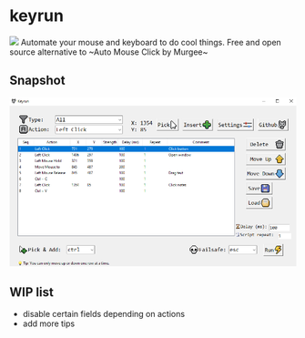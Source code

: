 # keyrun 
<img src="https://raw.githubusercontent.com/Waterdragen/keyrun/main/icons/keyrun.ico" width=50>
Automate your mouse and keyboard to do cool things. Free and open source alternative to ~Auto Mouse Click by Murgee~

## Snapshot
<img src="https://raw.githubusercontent.com/Waterdragen/keyrun/main/snapshot.png">

## WIP list
- disable certain fields depending on actions
- add more tips

